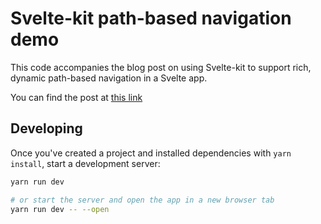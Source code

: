 # Svelte-kit path-based navigation demo

This code accompanies the blog post on using Svelte-kit to support rich, dynamic path-based navigation in a Svelte app.

You can find the post at [this link](https://jumpwire.ai/blog/sveltekit-path-based-navigation)

## Developing

Once you've created a project and installed dependencies with `yarn install`, start a development server:

```bash
yarn run dev

# or start the server and open the app in a new browser tab
yarn run dev -- --open
```
